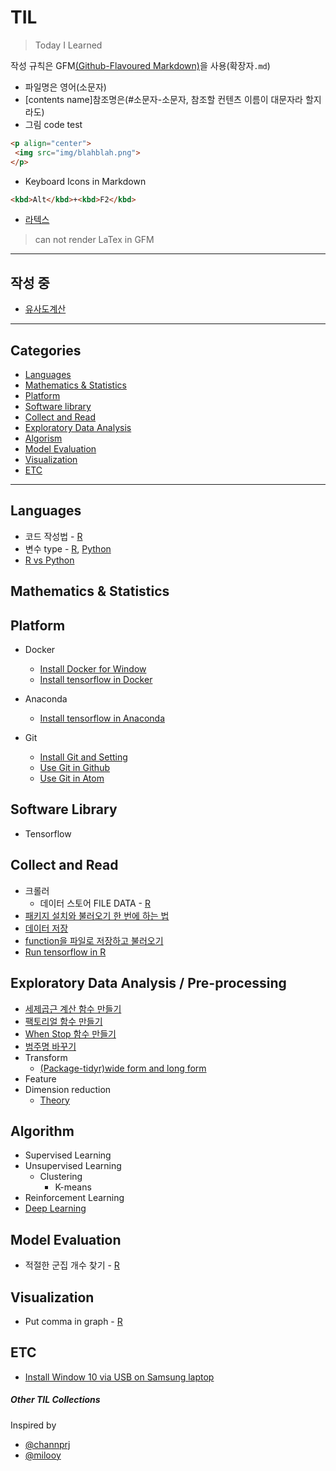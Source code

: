 # TIL
>Today I Learned

작성 규칙은 GFM[(Github-Flavoured Markdown)](https://help.github.com/categories/writing-on-github)을 사용(확장자`.md`)
- 파일명은 영어(소문자)
- [contents name]참조명은(#소문자-소문자, 참조할 컨텐츠 이름이 대문자라 할지라도)
- 그림 code test
```html
<p align="center">
 <img src="img/blahblah.png">
</p>
```
- Keyboard Icons in Markdown
```html
<kbd>Alt</kbd>+<kbd>F2</kbd>
```
- [라텍스](latex.codecogs.com)
> can not render LaTex in GFM

---

## 작성 중
  - [유사도계산](R/package-tidyr.md)

---



## Categories

- [Languages](#languages)
- [Mathematics & Statistics](#Mathematics&Statistics)
- [Platform](#platform)
- [Software library](#software-library)
- [Collect and Read](#collect-and-read)
- [Exploratory Data Analysis](#exploratory-data-analysis)
- [Algorism](#algorism)
- [Model Evaluation](#model-evaluation)
- [Visualization](#visualization)
- [ETC](#etc)

---

## Languages
- 코드 작성법 - [R](Languages/R/R-code-style-guide.md)
- 변수 type - [R](Languages/R/.md), [Python](Languages/Python/.md)
- [R vs Python](.md)

## Mathematics & Statistics

## Platform

- Docker
  - [Install Docker for Window](Platforms/docker/install-docker-for-window.md)
  - [Install tensorflow in Docker](Platforms/docker/install-tensorflow-in-docker.md)
- Anaconda
  - [Install tensorflow in Anaconda](Platforms/anaconda/install-tensorflow-in-anaconda.md)

- Git
  - [Install Git and Setting](Platforms/git/install-git-and-setting.md)
  - [Use Git in Github](Platforms/git/use-git-in-github.md)
  - [Use Git in Atom](Platforms/git/use-git-in-atom.md)

## Software Library

- Tensorflow

## Collect and Read

- 크롤러
  - 데이터 스토어 FILE DATA - [R](Languages/R/crawler-datastore.md)
- [패키지 설치와 불러오기 한 번에 하는 법](Languages/R/function-install-and-load-packages-at-once.md)
- [데이터 저장](Languages/R/how-to-save.md)
- [function을 파일로 저장하고 불러오기](Languages/R/save-and-load-function.md)
- [Run tensorflow in R](Languages/R/run-tensorflow-in-r.md)

## Exploratory Data Analysis / Pre-processing
- [세제곱근 계산 함수 만들기](Languages/R/function-cube-root.md)
- [팩토리얼 함수 만들기](Languages/R/function-factorial.md)
- [When Stop 함수 만들기](Languages/R/function-whenstop.md)
- [범주명 바꾸기](Languages/R/recode-factor-name.md)
- Transform
  - [(Package-tidyr)wide form and long form](Languages/R/package-tidyr.md)
- Feature
- Dimension reduction
  - [Theory](Theory/dimension-reduction.md)

## Algorithm
- Supervised Learning
- Unsupervised Learning
  - Clustering
    - K-means
- Reinforcement Learning
- [Deep Learning](Deep_Learning/deep-learning-from-scratch-1.ipynb)

## Model Evaluation
- 적절한 군집 개수 찾기 - [R](Languages/R/total_within_cluster_sum_of_squares.md)


## Visualization
- Put comma in graph - [R](Languages/R/visualization-tips.md)

## ETC

- [Install Window 10 via USB on Samsung laptop](ETC/install-window10-via-usb-on-samsung.md)



##### Other TIL Collections

Inspired by

- [@channprj](https://github.com/channprj/TIL)
- [@milooy](https://github.com/milooy/TIL)
